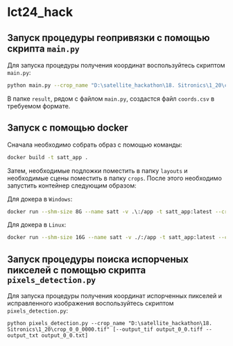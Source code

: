 # lct24_hack


## Запуск процедуры геопривязки с помощью скрипта `main.py`

Для запуска процедуры получения координат воспользуйтесь скриптом `main.py`:
 ```bash
python main.py --crop_name "D:\satellite_hackathon\18. Sitronics\1_20\crop_0_0_0000.tif" --layout_name "D:\satellite_hackathon\18. Sitronics\layouts\layout_2021-08-16.tif"
```

В папке `result`, рядом с файлом `main.py`, создастся файл `coords.csv` в требуемом формате.

## Запуск с помощью docker
Сначала необходимо собрать образ с помощью команды:
```bash
docker build -t satt_app .
```

Затем, необходимые подложки поместить в папку `layouts` и необходимые сцены поместить в папку `crops`.
После этого необходимо запустить контейнер следующим образом:

Для докера в `Windows`:
```bash
docker run --shm-size 8G --name satt -v .\:/app -t satt_app:latest --crop_name crops/crop_0_0_0000.tif --layout_name layouts/layout_2021-08-16.tif
```

Для докера в `Linux`:
```bash
docker run --shm-size 16G --name satt -v ./:/app -t satt_app:latest --crop_name crops/crop_0_0_0000.tif --layout_name layouts/layout_2021-08-16.tif
```

## Запуск процедуры поиска испорченых пикселей с помощью скрипта `pixels_detection.py`

Для запуска процедуры получения координат испорченных пикселей и исправленного изображения воспользуйтесь скриптом `pixels_detection.py`:

`python pixels_detection.py --crop_name "D:\satellite_hackathon\18. Sitronics\1_20\crop_0_0_0000.tif" [--output_tif output_0_0.tiff --output_txt output_0_0.txt]`

